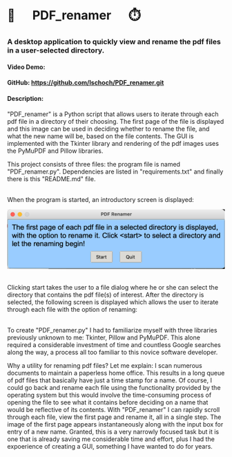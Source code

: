 # 📂      PDF_renamer      ⏱️
### A desktop application to quickly view and rename the pdf files in a user-selected directory.
#### Video Demo:
#### GitHub: https://github.com/lschoch/PDF_renamer.git
#### Description:

"PDF_renamer" is a Python script that allows users to iterate through each pdf file in a directory of their choosing. The first page of the file is displayed and this image can be used in deciding whether to rename the file, and what the new name will be, based on the file contents. The GUI is implemented with the Tkinter library and rendering of the pdf images uses the PyMuPDF and Pillow libraries. 

This project consists of three files: the program file is named "PDF_renamer.py". Dependencies are listed in "requirements.txt" and finally there is this "README.md" file.

\
When the program is started, an introductory screen is displayed:

<img src="/images/screen%20shot_1.png" alt="introductory screen">

\
Clicking start takes the user to a file dialog where he or she can select the directory that contains the pdf file(s) of interest. After the directory is selected, the following screen is displayed which allows the user to iterate through each file with the option of renaming:



\
To create "PDF_renamer.py" I had to familiarize myself with three libraries previously unknown to me: Tkinter, Pillow and PyMuPDF. This alone required a considerable investment of time and countless Google searches along the way, a process all too familiar to this novice software developer.

Why a utility for renaming pdf files? Let me explain: I scan numerous documents to maintain a paperless home office. This results in a long queue of pdf files that basically have just a time stamp for a name. Of course, I could go back and rename each file using the functionality provided by the operating system but this would involve the time-consuming process of opening the file to see what it contains before deciding on a name that would be reflective of its contents. With "PDF_renamer" I can rapidly scroll through each file, view the first page and rename it, all in a single step. The image of the first page appears instantaneously along with the input box for entry of a new name. Granted, this is a very narrowly focused task but it is one that is already saving me considerable time and effort, plus I had the expoerience of creating a GUI, something I have wanted to do for years.
